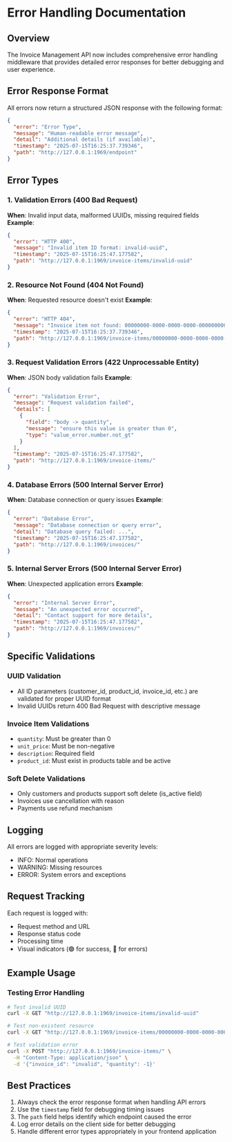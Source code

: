 # Error Handling Documentation

## Overview
The Invoice Management API now includes comprehensive error handling middleware that provides detailed error responses for better debugging and user experience.

## Error Response Format
All errors now return a structured JSON response with the following format:

```json
{
  "error": "Error Type",
  "message": "Human-readable error message",
  "detail": "Additional details (if available)",
  "timestamp": "2025-07-15T16:25:37.739346",
  "path": "http://127.0.0.1:1969/endpoint"
}
```

## Error Types

### 1. Validation Errors (400 Bad Request)
**When**: Invalid input data, malformed UUIDs, missing required fields
**Example**:
```json
{
  "error": "HTTP 400",
  "message": "Invalid item ID format: invalid-uuid",
  "timestamp": "2025-07-15T16:25:47.177582",
  "path": "http://127.0.0.1:1969/invoice-items/invalid-uuid"
}
```

### 2. Resource Not Found (404 Not Found)
**When**: Requested resource doesn't exist
**Example**:
```json
{
  "error": "HTTP 404",
  "message": "Invoice item not found: 00000000-0000-0000-0000-000000000000",
  "timestamp": "2025-07-15T16:25:37.739346",
  "path": "http://127.0.0.1:1969/invoice-items/00000000-0000-0000-0000-000000000000"
}
```

### 3. Request Validation Errors (422 Unprocessable Entity)
**When**: JSON body validation fails
**Example**:
```json
{
  "error": "Validation Error",
  "message": "Request validation failed",
  "details": [
    {
      "field": "body -> quantity",
      "message": "ensure this value is greater than 0",
      "type": "value_error.number.not_gt"
    }
  ],
  "timestamp": "2025-07-15T16:25:47.177582",
  "path": "http://127.0.0.1:1969/invoice-items/"
}
```

### 4. Database Errors (500 Internal Server Error)
**When**: Database connection or query issues
**Example**:
```json
{
  "error": "Database Error",
  "message": "Database connection or query error",
  "detail": "Database query failed: ...",
  "timestamp": "2025-07-15T16:25:47.177582",
  "path": "http://127.0.0.1:1969/invoices/"
}
```

### 5. Internal Server Errors (500 Internal Server Error)
**When**: Unexpected application errors
**Example**:
```json
{
  "error": "Internal Server Error",
  "message": "An unexpected error occurred",
  "detail": "Contact support for more details",
  "timestamp": "2025-07-15T16:25:47.177582",
  "path": "http://127.0.0.1:1969/invoices/"
}
```

## Specific Validations

### UUID Validation
- All ID parameters (customer_id, product_id, invoice_id, etc.) are validated for proper UUID format
- Invalid UUIDs return 400 Bad Request with descriptive message

### Invoice Item Validations
- `quantity`: Must be greater than 0
- `unit_price`: Must be non-negative
- `description`: Required field
- `product_id`: Must exist in products table and be active

### Soft Delete Validations
- Only customers and products support soft delete (is_active field)
- Invoices use cancellation with reason
- Payments use refund mechanism

## Logging
All errors are logged with appropriate severity levels:
- INFO: Normal operations
- WARNING: Missing resources
- ERROR: System errors and exceptions

## Request Tracking
Each request is logged with:
- Request method and URL
- Response status code
- Processing time
- Visual indicators (🟢 for success, 🔴 for errors)

## Example Usage

### Testing Error Handling
```bash
# Test invalid UUID
curl -X GET "http://127.0.0.1:1969/invoice-items/invalid-uuid"

# Test non-existent resource
curl -X GET "http://127.0.0.1:1969/invoice-items/00000000-0000-0000-0000-000000000000"

# Test validation error
curl -X POST "http://127.0.0.1:1969/invoice-items/" \
  -H "Content-Type: application/json" \
  -d '{"invoice_id": "invalid", "quantity": -1}'
```

## Best Practices
1. Always check the error response format when handling API errors
2. Use the `timestamp` field for debugging timing issues
3. The `path` field helps identify which endpoint caused the error
4. Log error details on the client side for better debugging
5. Handle different error types appropriately in your frontend application
